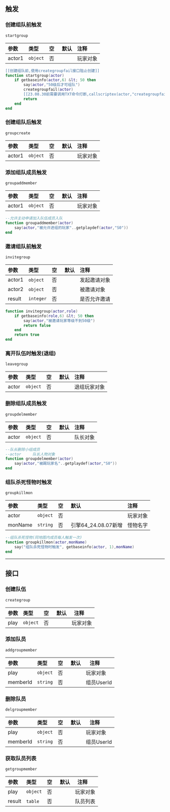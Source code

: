 

## 触发

### 创建组队前触发

`startgroup`

| 参数   | 类型     | 空   | 默认 | 注释     |
| :----- | :------- | :--- | :--- | :------- |
| actor1 | `object` | 否   |      | 玩家对象 |
```lua
[[创建组队前,使用creategroupfail接口阻止创建]]
function startgroup(actor)
    if getbaseinfo(actor,6) &lt; 50 then
        say(actor,"50级后才可组队")
        creategroupfail(actor)
        [[23.08.30前需要调用TXT命令打断,callscriptex(actor,"creategroupfail")]]
        return
    end
end
```

### 创建组队后触发

`groupcreate`

| 参数   | 类型     | 空   | 默认 | 注释     |
| :----- | :------- | :--- | :--- | :------- |
| actor1 | `object` | 否   |      | 玩家对象 |

### 添加组队成员触发

`groupaddmember`

| 参数   | 类型     | 空   | 默认 | 注释     |
| :----- | :------- | :--- | :--- | :------- |
| actor1 | `object` | 否   |      | 玩家对象 |
```lua
--允许主动申请加入队伍成员入队
function groupaddmember(actor)
    say(actor,"被允许进组的玩家"..getplaydef(actor,"S0"))
end
```

### 邀请组队前触发

`invitegroup`

| 参数   | 类型      | 空   | 默认 | 注释         |
| :----- | :-------- | :--- | :--- | :----------- |
| actor1 | `object`  | 否   |      | 发起邀请对象 |
| actor2 | `object`  | 否   |      | 被邀请对象   |
| result | `integer` | 否   |      | 是否允许邀请 |
```lua
function invitegroup(actor,role)
    if getbaseinfo(role,6) &lt; 50 then
        say(actor,"被邀请玩家等级不到50级")
        return false
    end
    return true
end
```

### 离开队伍时触发(退组)

`leavegroup`

| 参数  | 类型     | 空   | 默认 | 注释         |
| :---- | :------- | :--- | :--- | :----------- |
| actor | `object` | 否   |      | 退组玩家对象 |

### 删除组队成员触发

`groupdelmember`

| 参数  | 类型     | 空   | 默认 | 注释     |
| :---- | :------- | :--- | :--- | :------- |
| actor | `object` | 否   |      | 队长对象 |
```lua
--队长删除小组成员
--actor     队长人物对象
function groupdelmember(actor)
    say(actor,"被踢玩家名"..getplaydef(actor,"S0"))
end
```

### 组队杀死怪物时触发

`groupkillmon`

| 参数    | 类型     | 空   | 默认                | 注释     |
| :------ | :------- | :--- | :------------------ | :------- |
| actor   | `object` | 否   |                     | 玩家对象 |
| monName | `string` | 否   | 引擎64_24.08.07新增 | 怪物名字 |
```lua
--组队杀死怪物(同地图内成员每人触发一次)
function groupkillmon(actor,monName)
    say("组队杀死怪物时触发", getbaseinfo(actor, 1),monName)
end
```

------------

## 接口

### 创建队伍
`creategroup`

| 参数 | 类型     | 空   | 默认 | 注释     |
| :--- | :------- | :--- | ---- | -------- |
| play | `object` | 否   |      | 玩家对象 |

### 添加队员
`addgroupmember`

| 参数     | 类型     | 空   | 默认 | 注释       |
| :------- | :------- | :--- | ---- | ---------- |
| play     | `object` | 否   |      | 玩家对象   |
| memberId | `string` | 否   |      | 组员UserId |

### 删除队员
`delgroupmember`

| 参数     | 类型     | 空   | 默认 | 注释       |
| :------- | :------- | :--- | ---- | ---------- |
| play     | `object` | 否   |      | 玩家对象   |
| memberId | `string` | 否   |      | 组员UserId |

### 获取队员列表
`getgroupmember`

| 参数   | 类型     | 空   | 默认 | 注释     |
| :----- | :------- | :--- | ---- | -------- |
| play   | `object` | 否   |      | 玩家对象 |
| result | `table`  | 否   |      | 队员列表 |

